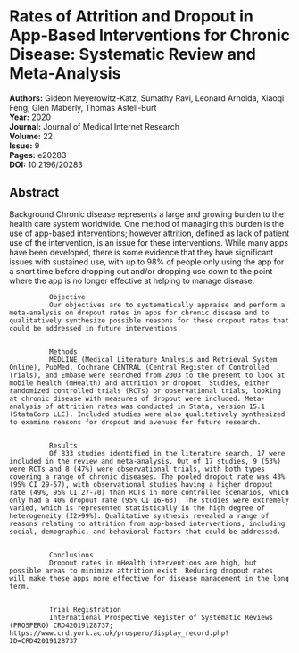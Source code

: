 # Rates of Attrition and Dropout in App-Based Interventions for Chronic Disease: Systematic Review and Meta-Analysis

**Authors:** Gideon Meyerowitz-Katz, Sumathy Ravi, Leonard Arnolda, Xiaoqi Feng, Glen Maberly, Thomas Astell-Burt  
**Year:** 2020  
**Journal:** Journal of Medical Internet Research  
**Volume:** 22  
**Issue:** 9  
**Pages:** e20283  
**DOI:** 10.2196/20283  

## Abstract
Background
              Chronic disease represents a large and growing burden to the health care system worldwide. One method of managing this burden is the use of app-based interventions; however attrition, defined as lack of patient use of the intervention, is an issue for these interventions. While many apps have been developed, there is some evidence that they have significant issues with sustained use, with up to 98% of people only using the app for a short time before dropping out and/or dropping use down to the point where the app is no longer effective at helping to manage disease.
            
            
              Objective
              Our objectives are to systematically appraise and perform a meta-analysis on dropout rates in apps for chronic disease and to qualitatively synthesize possible reasons for these dropout rates that could be addressed in future interventions.
            
            
              Methods
              MEDLINE (Medical Literature Analysis and Retrieval System Online), PubMed, Cochrane CENTRAL (Central Register of Controlled Trials), and Embase were searched from 2003 to the present to look at mobile health (mHealth) and attrition or dropout. Studies, either randomized controlled trials (RCTs) or observational trials, looking at chronic disease with measures of dropout were included. Meta-analysis of attrition rates was conducted in Stata, version 15.1 (StataCorp LLC). Included studies were also qualitatively synthesized to examine reasons for dropout and avenues for future research.
            
            
              Results
              Of 833 studies identified in the literature search, 17 were included in the review and meta-analysis. Out of 17 studies, 9 (53%) were RCTs and 8 (47%) were observational trials, with both types covering a range of chronic diseases. The pooled dropout rate was 43% (95% CI 29-57), with observational studies having a higher dropout rate (49%, 95% CI 27-70) than RCTs in more controlled scenarios, which only had a 40% dropout rate (95% CI 16-63). The studies were extremely varied, which is represented statistically in the high degree of heterogeneity (I2>99%). Qualitative synthesis revealed a range of reasons relating to attrition from app-based interventions, including social, demographic, and behavioral factors that could be addressed.
            
            
              Conclusions
              Dropout rates in mHealth interventions are high, but possible areas to minimize attrition exist. Reducing dropout rates will make these apps more effective for disease management in the long term.
            
            
              Trial Registration
              International Prospective Register of Systematic Reviews (PROSPERO) CRD42019128737; https://www.crd.york.ac.uk/prospero/display_record.php?ID=CRD42019128737

